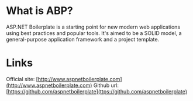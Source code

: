 # What is ABP?
ASP.NET Boilerplate is a starting point for new modern web applications using best practices and popular tools. It's aimed to be a SOLID model, a general-purpose application framework and a project template.

# Links
Official site: [http://www.aspnetboilerplate.com](http://www.aspnetboilerplate.com)
Github url: [https://github.com/aspnetboilerplate](ttps://github.com/aspnetboilerplate)
